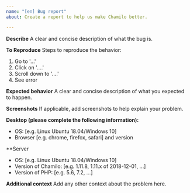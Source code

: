 ```yaml
---
name: "[en] Bug report"
about: Create a report to help us make Chamilo better.

---
```


**Describe**
A clear and concise description of what the bug is.

**To Reproduce**
Steps to reproduce the behavior:
1. Go to '...'
2. Click on '....'
3. Scroll down to '....'
4. See error

**Expected behavior**
A clear and concise description of what you expected to happen.

**Screenshots**
If applicable, add screenshots to help explain your problem.

**Desktop (please complete the following information):**
 - OS: [e.g. Linux Ubuntu 18.04/Windows 10]
 - Browser [e.g. chrome, firefox, safari] and version

**Server
 - OS: [e.g. Linux Ubuntu 18.04/Windows 10]
 - Version of Chamilo:  [e.g. 1.11.8, 1.11.x of 2018-12-01, ...]
 - Version of PHP: [e.g. 5.6, 7.2, ...]

**Additional context**
Add any other context about the problem here.
